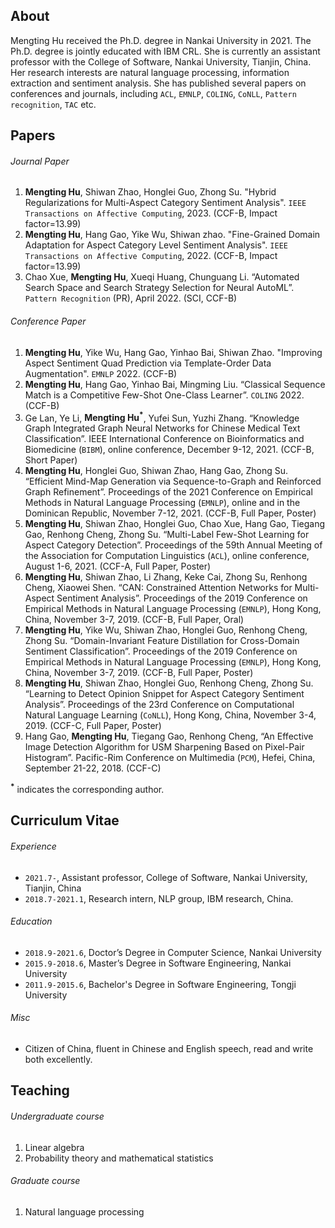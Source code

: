 ## About
 
Mengting Hu received the Ph.D. degree in Nankai University in 2021. The Ph.D. degree is jointly educated with IBM CRL. She is currently an assistant professor with the College of Software, Nankai University, Tianjin, China. Her research interests are natural language processing, information extraction and sentiment analysis. She has published several papers on conferences and journals, including `ACL`, `EMNLP`, `COLING`, `CoNLL`, `Pattern recognition`, `TAC` etc.

## Papers

###### Journal Paper

1. **Mengting Hu**, Shiwan Zhao, Honglei Guo, Zhong Su. "Hybrid Regularizations for Multi-Aspect Category Sentiment Analysis". `IEEE Transactions on Affective Computing`, 2023. (CCF-B, Impact factor=13.99)
2. **Mengting Hu**, Hang Gao, Yike Wu, Shiwan zhao. "Fine-Grained Domain Adaptation for Aspect Category Level Sentiment Analysis". `IEEE Transactions on Affective Computing`, 2022. (CCF-B, Impact factor=13.99)
3. Chao Xue, **Mengting Hu**, Xueqi Huang, Chunguang Li. “Automated Search Space and Search Strategy Selection for Neural AutoML”. `Pattern Recognition` (PR), April 2022. (SCI, CCF-B)

###### Conference Paper

1. **Mengting Hu**, Yike Wu, Hang Gao, Yinhao Bai, Shiwan Zhao. "Improving Aspect Sentiment Quad Prediction via Template-Order Data Augmentation". `EMNLP` 2022. (CCF-B)
2. **Mengting Hu**, Hang Gao, Yinhao Bai, Mingming Liu. “Classical Sequence Match is a Competitive Few-Shot One-Class Learner”. `COLING` 2022. (CCF-B)
3. Ge Lan, Ye Li, **Mengting Hu<sup>*</sup>**, Yufei Sun, Yuzhi Zhang. “Knowledge Graph Integrated Graph Neural Networks for Chinese Medical Text Classification”. IEEE International Conference on Bioinformatics and Biomedicine (`BIBM`), online conference, December 9-12, 2021. (CCF-B, Short Paper)
4. **Mengting Hu**, Honglei Guo, Shiwan Zhao, Hang Gao, Zhong Su. “Efficient Mind-Map Generation via Sequence-to-Graph and Reinforced Graph Refinement”. Proceedings of the 2021 Conference on Empirical Methods in Natural Language Processing (`EMNLP`), online and in the Dominican Republic, November 7-12, 2021. (CCF-B, Full Paper, Poster)
5. **Mengting Hu**, Shiwan Zhao, Honglei Guo, Chao Xue, Hang Gao, Tiegang Gao, Renhong Cheng, Zhong Su. “Multi-Label Few-Shot Learning for Aspect Category Detection”. Proceedings of the 59th Annual Meeting of the Association for Computation Linguistics (`ACL`), online conference, August 1-6, 2021. (CCF-A, Full Paper, Poster)
6. **Mengting Hu**, Shiwan Zhao, Li Zhang, Keke Cai, Zhong Su, Renhong Cheng, Xiaowei Shen. “CAN: Constrained Attention Networks for Multi-Aspect Sentiment Analysis”. Proceedings of the 2019 Conference on Empirical Methods in Natural Language Processing (`EMNLP`), Hong Kong, China, November 3-7, 2019. (CCF-B, Full Paper, Oral)
7. **Mengting Hu**, Yike Wu, Shiwan Zhao, Honglei Guo, Renhong Cheng, Zhong Su. “Domain-Invariant Feature Distillation for Cross-Domain Sentiment Classification”. Proceedings of the 2019 Conference on Empirical Methods in Natural Language Processing (`EMNLP`), Hong Kong, China, November 3-7, 2019. (CCF-B, Full Paper, Poster)
8. **Mengting Hu**, Shiwan Zhao, Honglei Guo, Renhong Cheng, Zhong Su. “Learning to Detect Opinion Snippet for Aspect Category Sentiment Analysis”. Proceedings of the 23rd Conference on Computational Natural Language Learning (`CoNLL`), Hong Kong, China, November 3-4, 2019. (CCF-C, Full Paper, Poster)
9. Hang Gao, **Mengting Hu**, Tiegang Gao, Renhong Cheng, “An Effective Image Detection Algorithm for USM Sharpening Based on Pixel-Pair Histogram”. Pacific-Rim Conference on Multimedia (`PCM`), Hefei, China, September 21-22, 2018. (CCF-C)

**<sup>*</sup>** indicates the corresponding author.

## Curriculum Vitae

###### Experience
- `2021.7-`, Assistant professor, College of Software, Nankai University, Tianjin, China <br />
- `2018.7-2021.1`, Research intern, NLP group, IBM research, China.

###### Education
- `2018.9-2021.6`, Doctor’s Degree in Computer Science, Nankai University <br />
- `2015.9-2018.6`, Master’s Degree in Software Engineering, Nankai University <br />
- `2011.9-2015.6`, Bachelor's Degree in Software Engineering, Tongji University

###### Misc
- Citizen of China, fluent in Chinese and English speech, read and write both excellently.

## Teaching

###### Undergraduate course
1. Linear algebra
2. Probability theory and mathematical statistics

###### Graduate course
1. Natural language processing
